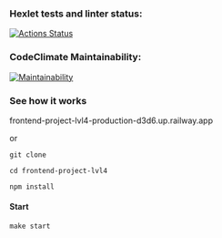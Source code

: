 ### Hexlet tests and linter status:
[![Actions Status](https://github.com/ivan-fedoroff/frontend-project-lvl4/workflows/hexlet-check/badge.svg)](https://github.com/ivan-fedoroff/frontend-project-lvl4/actions)

### CodeClimate Maintainability:
[![Maintainability](https://api.codeclimate.com/v1/badges/b9b588160e2bb93941e7/maintainability)](https://codeclimate.com/github/ivan-fedoroff/frontend-project-lvl4/maintainability)

### See how it works

frontend-project-lvl4-production-d3d6.up.railway.app

or

`git clone`

`cd frontend-project-lvl4`

`npm install`

#### Start
`make start`

